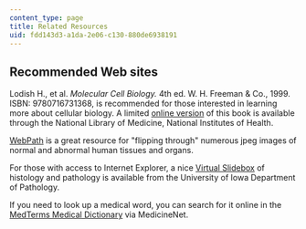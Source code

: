 ```yaml
---
content_type: page
title: Related Resources
uid: fdd143d3-a1da-2e06-c130-880de6938191
---
```


Recommended Web sites
---------------------

Lodish H., et al. _Molecular Cell Biology._ 4th ed. W. H. Freeman & Co., 1999. ISBN: 9780716731368, is recommended for those interested in learning more about cellular biology. A limited [online version](http://www.ncbi.nlm.nih.gov/books/bv.fcgi?call=bv.View..ShowTOC&rid=mcb.TOC) of this book is available through the National Library of Medicine, National Institutes of Health.

[WebPath](http://library.med.utah.edu/WebPath/webpath.html) is a great resource for "flipping through" numerous jpeg images of normal and abnormal human tissues and organs.

For those with access to Internet Explorer, a nice [Virtual Slidebox](http://www.path.uiowa.edu/virtualslidebox/) of histology and pathology is available from the University of Iowa Department of Pathology.

If you need to look up a medical word, you can search for it online in the [MedTerms Medical Dictionary](https://www.medicinenet.com/script/main/alphaidx.asp?p=a_dict) via MedicineNet.